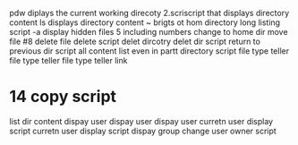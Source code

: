pdw diplays the current working direcoty
2.scriscript that displays directory content
ls displays directory content
~ brigts ot hom directory
long listing script 
-a display hidden files
5 including numbers
change to home dir
move file
#8 delete file
delete script
delet dircotry
delet dir script
return to previous dir script
 all content list even in partt directory script
file type teller
file type teller
file type teller
link
# 14 copy script
list dir content
dispay user
dispay user
dispay user
curretn user display script
curretn user display script
dispay group
change user owner script
